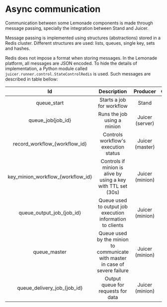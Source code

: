 # Async communication

Communication between some Lemonade components is made through message passing,
specially the integration between Stand and Juicer.

Message passing is implemented using structures (abstractions) stored in a Redis cluster.
Different structures are used: lists, queues, single key, sets and hashes.

Redis does not impose a format when storing messages. In the Lemonade platform,
all messages are JSON encoded. To hide the details of implementation, a Python
module called `juicer.runner.control.StateControlRedis` is used.
Such messages are described in table bellow:


| Id | Description| Producer | Consumer | Abstraction | Fields |
|:---:|:---:|:---:|:---:|:---:|:---:|
| queue_start | Starts a job for workflow | Stand | Juicer (server) | Queue | workflow\_id, job\_id, workflow |
| queue\_job\{job_id} | Runs the job using a minion | Juicer (server) | Juicer (minion) | Queue | workflow\_id, job\_id, workflow |
| record_workflow_\{workflow_id} | Controls workflow's execution status | Juicer (master) | Juicer (master) | Hash | workflow\_id(key), status (column) |
| key\_minion\_workflow_{workflow_id} | Controls if minion is alive by using a key with TTL set (30s) | Juicer (minion) | Juicer (server) | Key with TTL | workflow\_id, status, pid (process id)|
| queue\_output\_job\_{job_id} | Queue used to output job execution information to clients | Juicer (minion) | Stand | Queue | job\_id, workflow\_id, code, message|
| queue\_master | Queue used by the minion to communicate with master in case of severe failure | Juicer (minion) | Juicer (master) | Queue | job\_id, workflow\_id, reason|
| queue\_delivery\_job\_{job_id} | Output queue for requests for data | Juicer (minion) | Stand | Queue | Data from requested data source in CSV format |

